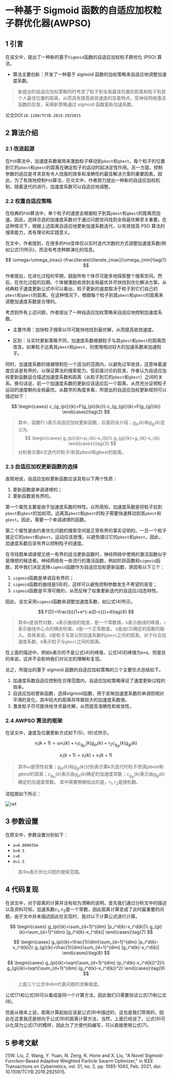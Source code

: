 # 一种基于 Sigmoid 函数的自适应加权粒子群优化器(AWPSO)

## 1 引言

在该文中，提出了一种新的基于`Sigmoid`函数的自适应加权粒子群优化 (PSO) 算法。

- 算法主要创新：开发了一种基于 sigmoid 函数的加权策略来自适应地调整加速度系数。

>新提出的自适应加权策略同时考虑了粒子到全局最佳位置的距离和粒子到其个人最佳位置的距离，从而具有提高收敛速度的显着特点。受神经网络激活函数的启发，采用新策略通过 sigmoid 函数更新加速系数。

论文DOI:`10.1109/TCYB.2019.2925015`

## 2 算法介绍

### 2.1 改进起源

在`PSO`算法中，加速度系数被用来激励粒子移动到`pbest`和`gbest`。每个粒子的位置到它的`pbest`和`gbest`的距离在确定粒子的运动时起决定性作用。另一方面，控制参数的适应是寻求具有令人信服的效率和准确性的最佳解决方案的重要因素。因此，为了有效地控制`PSO`算法，在论文中，作者努力提出一种新的自适应加权机制，随着迭代的进行，加速度系数可以自适应地调整。

### 2.2 权重自适应策略

在经典的`PSO`算法中，单个粒子的速度会根据粒子到其`pbest`和`gbest`的距离而加速。因此，选择合适的加速度系数对于通过问题空间找到全局最优解至关重要。在这种情况下，根据上述距离自适应地更新加速系数迭代，以有效提高 PSO 算法的搜索能力，具有理论和实践意义。

在文中，作者提到，在很多的`PSO`变体仅以实时迭代次数的方式调整加速度系数(例如公式(1)所示)，而没有考虑种群演化的信息。

$$
\omega=\omega_{max}-\frac{iterate}{iterate_{max}}\omega_{min}\tag{1}
$$

作者提出，在进化过程的早期，鼓励所有个体尽可能多地探索整个搜索空间。然后，在优化过程的后期，个体被激励收敛到全局最优并尽快找到优化解决方案。从经典粒子速度更新公式中可以看出，粒子更新的速度取决于粒子到它们自己的`pbest`和`gbest`的距离。在这种情况下，根据每个粒子到其`pbest`和`gbest`的距离来调整加速度系数是合理的。

考虑到所有上述问题，作者提出了一种自适应加权策略来自适应地控制加速度系数。

- 主要作用：加快粒子搜索以尽可能快地找到最优解，从而提高收敛速度。
 
- 区别：与实时更新策略不同，加速度系数根据粒子与其`gbest`和`pbest`的距离而改变。如果粒子远离其`pbest`和`gbest`，则使用相对较大的加速系数来加速粒子。

同时，加速度系数的值被限制在一个适当的范围内，以避免过早收敛，这意味着速度应该是有界的，以保证算法的搜索能力。受前面讨论的启发，作者认为自适应加权更新函数适合描述加速度系数和距离（从粒子到它的`pbest`和`gbest`）之间的关系。换句话说，前一个加速度系数的更新应该适应后一个距离，从而充分证明粒子运动的速度朝向全局最优。从数学的角度来看，所提出的自适应加权更新规则可以描述如下：

$$
\begin{cases}
    c_{g_{pi}}(k)=F(g_{pi}(k))\\
    c_{g_{gi}}(k)=F(g_{gi}(k))
\end{cases}\tag{2}
$$

>其中，函数$F(·)$表示自适应加权更新函数，后面将会介绍；$g_{pi}(k)$和$g_{gi}(k)$定义为:
$$
\begin{cases}
    g_{pi}(k)=p_i(k)-x_i(k)\\
    g_{gi}(k)=g_i(k)-x_i(k)
\end{cases}\tag{3}
$$
>分别表示第$k$次迭代时粒子$i$到其$pbest$和$gbest$的距离。

### 2.3 自适应加权更新函数的选择

直观地说，自适应加权更新函数应该具有以下两个性质：
1) 更新函数是单调递增的；
2) 更新函数是有界的。

第一个属性主要是由于加速度系数的特性。众所周知，加速度系数是将粒子拉到`pbest`和`gbest`的加权项。远离其`pbest`和`gbest`的粒子需要快速移动到其`pbest`和`gbest`。因此，需要一个单调递增的函数。

第二个属性是由约束优化问题的搜索空间是正常有界的事实证明的。一旦一个粒子接近它的`pbest`和`gbest`，运动应该放慢，以避免错过它的`pbest`和`gbest`。因此，加速度系数应该有界以控制粒子的速度。

在寻找既单调递增又统一有界的适当更新函数时，神经网络中使用的激活函数似乎是理想的候选者。神经网络有一些流行的激活函数，例如阶跃函数和`sigmoid`函数，其中我们决定选择`sigmoid`函数作为自适应加权更新函数，原因有以下三个：
1) `sigmoid`函数是单调且有界的； 
2) `sigmoid`函数的曲线是S形的，这样可以避免控制参数发生不希望的突变； 
3) `sigmoid`函数是平滑可微的，从而反映了权重更新迭代的自适应/动态特性。

因此，该文采用`sigmoid`函数来调整加速度系数，如公式(4)所示。

$$
F(D)=\frac{b}{1+e^{-a(D-c)}}+d\tag{4}
$$

>其中`e`是自然对数，`a`表示曲线的陡度，是一个常数值，`b`表示曲线的峰值，`c`表示曲线中心点的横坐标值，`d`是一个正常数值， `D`是由(3)确定的函数的输入。具体来说，`D`是粒子与其认知加速系数的`pbest`之间的距离。对于社会加速度系数，`D`表示粒子与`gbest`之间的距离。

在上面的描述中，例如`b`表示的不是公式(4)的峰值，公式(4)的峰值为`b+d`。但是总的来说，这并不会影响我们对论文的理解和复现。

总之，所提出的基于 sigmoid 函数的自适应加权策略的三个主要优点总结如下。 
1) 加速度系数自适应控制在合理范围内，自适应加权策略保证了速度更新过程的效率。 
2) 自适应加权更新函数，选择sigmoid函数，用于反映加速度系数的单调但相对平滑的变化，其中较大的距离将导致较大的加速度系数值。 
3) 激发粒子尽可能快地寻求最优解，从而提高准确性和收敛性。

### 2.4 AWPSO 算法的框架

在该文中，速度及位置更新方式如下(5)，(6)式所示。

$$
v_i(k+1)=\omega v_i(k)+r_1 c_{g_{pi}}(k) g_{pi}(k)+r_2 c_{g_{gi}}(k) g_{gi}(k)\tag{5}
$$

$$
x_i(k+1)=x_i(k)+v_i(k+1)\tag{6}
$$

>其中$\omega$是惯性权重；$g_{pi}(k)$和$g_{gi}(k)$分别表示第$k$次迭代时粒子$i$到其$pbest$和$gbest$的距离；$c_{g_{pi}}(k)$表示由$g_{pi}(k)$确定的加速度常数；$c_{g_{gi}}(k)$表示由$g_{gi}(k)$确定的加速度常数。
>其中需要稍微指出的是，$r_1,r_2$是随机数。

流程图如下所示：

![ref](images/AWPSO-1.png)

## 3 参数设置

在原文中，参数设置分别如下：

- `a=0.000035m`
- `b=0.5`
- `c=0`
- `d=1.5`

>其中`m`表示优化问题的搜索范围。

## 4 代码复现

在该文中，对于距离的计算并没有较为清晰的说明。首先我们通过分析文中的描述以及资料可知，加速系数$c_1,c_2$是一个常数，因此距离计算变成了此时最重要的问题，由于文中并未描述因此在实现时，我对以下计算公式进行计算。

$$
\begin{cases}
    g_{pi}(k)=\sum_{d=1}^{dim} |p_i^d(k)-x_i^d(k)|\\
    g_{gi}(k)=\sum_{d=1}^{dim} |g_i^d(k)-x_i^d(k)|
\end{cases}\tag{7}
$$

$$
\begin{cases}
    g_{pi}(k)=\frac{1}{dim}\sum_{d=1}^{dim} |p_i^d(k)-x_i^d(k)|\\
    g_{gi}(k)=\frac{1}{dim}\sum_{d=1}^{dim} |g_i^d(k)-x_i^d(k)|
\end{cases}\tag{8}
$$

$$
\begin{cases}
    g_{pi}(k)=\sqrt{\sum_{d=1}^{dim} (p_i^d(k)-x_i^d(k))^2}\\
    g_{gi}(k)=\sqrt{\sum_{d=1}^{dim} (g_i^d(k)-x_i^d(k))^2}
\end{cases}\tag{9}
$$

>上面三个公式中$dim$代表问题的求解维度。

公式(7)和公式(9)可以看成是同一个计算方法，因此我们只需要验证公式(7)和公式(8)。

但是从根本上说，距离计算起始应该是公式(9)中描述的，这也是我们常用的，因此在这里我还是倾向于公式(9)的距离计算方法，当然，上面已经说了，公式(9)可以化简为公式(7)的模样，因此为了方便代码编写，可以直接使用公式(7)。


## 5 参考文献

[1]W. Liu, Z. Wang, Y. Yuan, N. Zeng, K. Hone and X. Liu, "A Novel Sigmoid-Function-Based Adaptive Weighted Particle Swarm Optimizer," in IEEE Transactions on Cybernetics, vol. 51, no. 2, pp. 1085-1093, Feb. 2021, doi: 10.1109/TCYB.2019.2925015.
